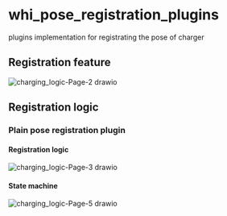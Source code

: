 # whi_pose_registration_plugins
plugins implementation for registrating the pose of charger

## Registration feature
![charging_logic-Page-2 drawio](https://github.com/xinjuezou-whi/whi_pose_registration_plugins/assets/72239958/b98b13f2-412a-4d6a-aee0-44d5a8e70ec0)

## Registration logic
### Plain pose registration plugin
#### Registration logic
![charging_logic-Page-3 drawio](https://github.com/xinjuezou-whi/whi_pose_registration_plugins/assets/72239958/326fb8de-aea3-40ee-995c-22dd553bd544)

#### State machine
![charging_logic-Page-5 drawio](https://github.com/xinjuezou-whi/whi_pose_registration_plugins/assets/72239958/bbd6e2fb-cc6b-4838-8a54-1523091f91e2)
